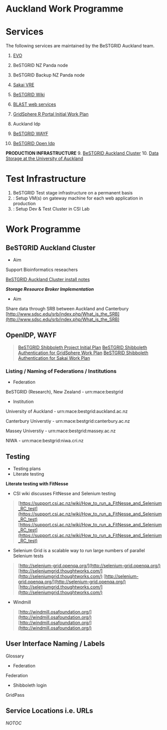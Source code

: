 # Auckland Work Programme

# Services

The following services are maintained by the BeSTGRID Auckland team.

1. [EVO](http://evo.caltech.edu)
	
1. BeSTGRID NZ Panda node
2. BeSTGRID Backup NZ Panda node
2. [Sakai VRE](http://sakai.bestgrid.org)
3. [BeSTGRID Wiki](http://www.bestgrid.org)
4. [BLAST web services](http://blast.bestgrid.org/)
5. [GridSphere R Portal Initial Work Plan](/wiki/spaces/BeSTGRID/pages/3816950753)
6. Auckland Idp
7. [BeSTGRID WAYF](http://wayf.bestgrid.org)
8. [BeSTGRID Open Idp](http://idp.bestgrid.org)

**PRODUCTION INFRASTRUCTURE**
9. [BeSTGRID Auckland Cluster](/wiki/spaces/BeSTGRID/pages/3816950756)
10. [Data Storage at the University of Auckland](/wiki/spaces/BeSTGRID/pages/3816950844)

# Test Infrastructure

1. BeSTGRID Test stage infrastructure on a permanent basis
2. : Setup VM(s) on gateway machine for each web application in production
3. : Setup Dev & Test Cluster in CSI Lab

# Work Programme

## BeSTGRID Auckland Cluster

- Aim

Support Bioinformatics reseachers

[BeSTGRID Auckland Cluster install notes](/wiki/spaces/BeSTGRID/pages/3816950831)

***Storage Resource Broker Implementation***
- Aim

Share data through SRB between Auckland and Canterbury
[http://www.sdsc.edu/srb/index.php/What_is_the_SRB](http://www.sdsc.edu/srb/index.php/What_is_the_SRB)

## OpenIDP, WAYF

>  [BeSTGRID Shibboleth Project Initial Plan](/wiki/spaces/BeSTGRID/pages/3816950480)
>  [BeSTGRID Shibboleth Authentication for GridSphere Work Plan](/wiki/spaces/BeSTGRID/pages/3816950833)
>  [BeSTGRID Shibboleth Authentication for Sakai Work Plan](/wiki/spaces/BeSTGRID/pages/3816950626)

### Listing / Naming of Federations / Institutions

- Federation

BeSTGRID (Research), New Zealand - urn:mace:bestgrid
- Institution

University of Auckland - urn:mace:bestgrid:auckland.ac.nz

Canterbury Universtiy - urn:mace:bestgrid:canterbury.ac.nz

Massey Universtiy - urn:mace:bestgrid:massey.ac.nz

NIWA - urn:mace:bestgrid:niwa.cri.nz

## Testing

- Testing plans
- Literate testing

**Literate testing with FitNesse**
- CSI wiki discusses FitNesse and Selenium testing


>  [https://support.csi.ac.nz/wiki/How_to_run_a_FitNesse_and_Selenium_RC_test](https://support.csi.ac.nz/wiki/How_to_run_a_FitNesse_and_Selenium_RC_test)
>  [https://support.csi.ac.nz/wiki/How_to_run_a_FitNesse_and_Selenium_RC_test](https://support.csi.ac.nz/wiki/How_to_run_a_FitNesse_and_Selenium_RC_test)

- Selenium Grid is a scalable way to run large numbers of parallel Selenium tests


>  [http://selenium-grid.openqa.org/](http://selenium-grid.openqa.org/)
>  [http://seleniumgrid.thoughtworks.com/](http://seleniumgrid.thoughtworks.com/)
>  [http://selenium-grid.openqa.org/](http://selenium-grid.openqa.org/)
>  [http://seleniumgrid.thoughtworks.com/](http://seleniumgrid.thoughtworks.com/)

- Windmill


>  [http://windmill.osafoundation.org/](http://windmill.osafoundation.org/)
>  [http://windmill.osafoundation.org/](http://windmill.osafoundation.org/)

## User Interface Naming / Labels

Glossary

- Federation

Federation
- Shibboleth login

GridPass

## Service Locations i.e. URLs

_*NOTOC*_
